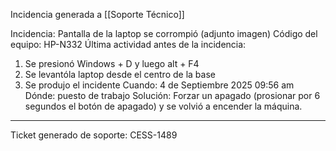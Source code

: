Incidencia generada a [[Soporte Técnico]] 


Incidencia: Pantalla de la laptop se corrompió (adjunto imagen)
Código del equipo: HP-N332
Última actividad antes de la incidencia:
1. Se presionó Windows + D  y luego alt + F4
2. Se levantóla laptop desde el centro de la base
3. Se produjo el incidente
Cuando: 4 de Septiembre 2025 09:56 am
Dónde: puesto de trabajo
Solución: Forzar un apagado (prosionar por 6 segundos el botón de apagado) y se volvió a encender la máquina. 

---

Ticket generado de soporte: CESS-1489

